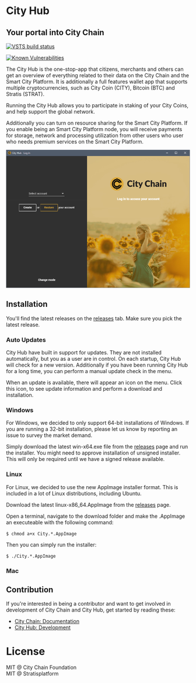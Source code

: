 City Hub
===============

Your portal into City Chain
----------------------------

[![VSTS build status][1]][2]

[1]: https://dev.azure.com/citychain/city-chain/_apis/build/status/CityChainFoundation.city-hub
[2]: https://dev.azure.com/citychain/city-chain/_build/latest?definitionId=6

[![Known Vulnerabilities](https://snyk.io/test/github/CityChainFoundation/city-hub/badge.svg?targetFile=package.json)](https://snyk.io/test/github/CityChainFoundation/city-hub?targetFile=package.json)

The City Hub is the one-stop-app that citizens, merchants and others can get an overview of 
everything related to their data on the City Chain and the Smart City Platform.
It is additionally a full features wallet app that supports multiple cryptocurrencies, 
such as City Coin (CITY), Bitcoin (BTC) and Stratis (STRAT).

Running the City Hub allows you to participate in staking of your City Coins, and help 
support the global network. 

Additionally you can turn on resource sharing for the Smart City Platform. If you enable 
being an Smart City Platform node, you will receive payments for storage, network and 
processing utilization from other users who user who needs premium services on the 
Smart City Platform.

![City Hub screenshot (2018-07-18)](doc/images/2018-08-11.png "City Hub (2018-08-11)")

## Installation

You'll find the latest releases on the [releases](https://github.com/CityChainFoundation/city-hub/releases) tab. Make sure you pick the latest release.

### Auto Updates

City Hub have built in support for updates. They are not installed automatically, but you as
a user are in control. On each startup, City Hub will check for a new version. Additionally if
you have been running City Hub for a long time, you can perform a manual update check in the menu.

When an update is available, there will appear an icon on the menu. Click this icon, to see
update information and perform a download and installation.

### Windows

For Windows, we decided to only support 64-bit installations of Windows. If you are running
a 32-bit installation, please let us know by reporting an issue to survey the market demand.

Simply download the latest win-x64.exe file from the [releases](https://github.com/CityChainFoundation/city-hub/releases) page and run
the installer. You might need to approve installation of unsigned installer. This will only
be required until we have a signed release available.

### Linux

For Linux, we decided to use the new AppImage installer format. This is included in a lot of
Linux distributions, including Ubuntu.

Download the latest linux-x86_64.AppImage from the [releases](https://github.com/CityChainFoundation/city-hub/releases) page.

Open a terminal, navigate to the download folder and make the .AppImage an executeable with 
the following command:

```
$ chmod a+x City.*.AppImage
```

Then you can simply run the installer:

```
$ ./City.*.AppImage
```

### Mac


## Contribution

If you're interested in being a contributor and want to get involved in development of City Chain and City Hub, get started by reading these:

* [City Chain: Documentation](https://github.com/CityChainFoundation/documentation)
* [City Hub: Development](DEVELOPMENT.md)

# License

MIT @ City Chain Foundation   
MIT @ Stratisplatform   
